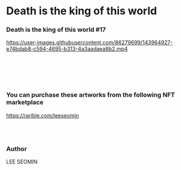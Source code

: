 # Death is the king of this world 


### Death is the king of this world #17


https://user-images.githubusercontent.com/86279699/143964927-e74bdab8-c594-4695-b313-4a3aadaea8b2.mp4

















<br/><br/>
<br/><br/>

 ### You can purchase these artworks from the following NFT marketplace 
 
 https://rarible.com/leeseomin

<br/><br/>


###  Author

LEE SEOMIN

